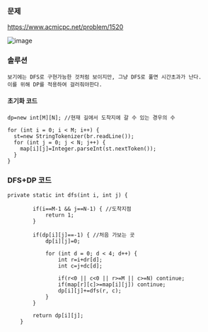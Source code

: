 ### 문제
https://www.acmicpc.net/problem/1520

![image](https://user-images.githubusercontent.com/62600984/115409581-d9b96a00-a22c-11eb-961b-aeba55b7a144.png)


### 솔루션
```
보기에는 DFS로 구현가능한 것처럼 보이지만, 그냥 DFS로 풀면 시간초과가 난다.
이를 위해 DP를 적용하여 걸러줘야한다.
```

#### 초기화 코드
```
dp=new int[M][N]; //현재 길에서 도착지에 갈 수 있는 경우의 수

for (int i = 0; i < M; i++) {
  st=new StringTokenizer(br.readLine());
  for (int j = 0; j < N; j++) {
    map[i][j]=Integer.parseInt(st.nextToken());
  }
}
```

### DFS+DP 코드
```
private static int dfs(int i, int j) {
		
		if(i==M-1 && j==N-1) { //도착지점
			return 1;
		}
		
		if(dp[i][j]==-1) { //처음 가보는 곳
			dp[i][j]=0;
			
			for (int d = 0; d < 4; d++) {
				int r=i+dr[d];
				int c=j+dc[d];
				
				if(r<0 || c<0 || r>=M || c>=N) continue;
				if(map[r][c]>=map[i][j]) continue;
				dp[i][j]+=dfs(r, c);
			}
		}
		
		return dp[i][j];
	}
```
